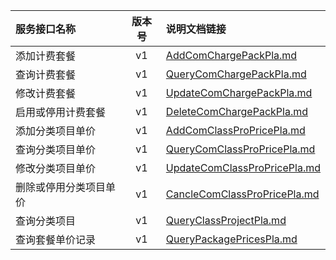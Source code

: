   
| 服务接口名称 | 版本号 | 说明文档链接 |  
| :----------------- | :-----: | :---------------- |  
| 添加计费套餐 | v1 | [AddComChargePackPla.md](https://github.com/Zhang-Monica/gitMd/blob/master/EpeisPlat/PlatComPackServer/AddComChargePackPla.md) |  
| 查询计费套餐 | v1 | [QueryComChargePackPla.md](https://github.com/Zhang-Monica/gitMd/blob/master/EpeisPlat/PlatComPackServer/QueryComChargePackPla.md) |  
| 修改计费套餐 | v1 | [UpdateComChargePackPla.md](https://github.com/Zhang-Monica/gitMd/blob/master/EpeisPlat/PlatComPackServer/UpdateComChargePackPla.md) |  
| 启用或停用计费套餐 | v1 | [DeleteComChargePackPla.md](https://github.com/Zhang-Monica/gitMd/blob/master/EpeisPlat/PlatComPackServer/DeleteComChargePackPla.md) |  
| 添加分类项目单价 | v1 | [AddComClassProPricePla.md](https://github.com/Zhang-Monica/gitMd/blob/master/EpeisPlat/PlatComPackServer/AddComClassProPricePla.md) |  
| 查询分类项目单价 | v1 | [QueryComClassProPricePla.md](https://github.com/Zhang-Monica/gitMd/blob/master/EpeisPlat/PlatComPackServer/QueryComClassProPricePla.md) |  
| 修改分类项目单价 | v1 | [UpdateComClassProPricePla.md](https://github.com/Zhang-Monica/gitMd/blob/master/EpeisPlat/PlatComPackServer/UpdateComClassProPricePla.md) |  
| 删除或停用分类项目单价 | v1 | [CancleComClassProPricePla.md](https://github.com/Zhang-Monica/gitMd/blob/master/EpeisPlat/PlatComPackServer/CancleComClassProPricePla.md) |  
| 查询分类项目 | v1 | [QueryClassProjectPla.md](https://github.com/Zhang-Monica/gitMd/blob/master/EpeisPlat/PlatComPackServer/QueryClassProjectPla.md) |  
| 查询套餐单价记录 | v1 | [QueryPackagePricesPla.md](https://github.com/Zhang-Monica/gitMd/blob/master/EpeisPlat/PlatComPackServer/QueryPackagePricesPla.md) |  
  
